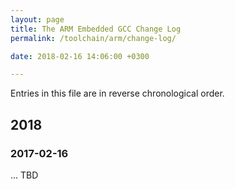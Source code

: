 ```yaml
---
layout: page
title: The ARM Embedded GCC Change Log
permalink: /toolchain/arm/change-log/

date: 2018-02-16 14:06:00 +0300

---
```


Entries in this file are in reverse chronological order.

## 2018

### 2017-02-16

... TBD

